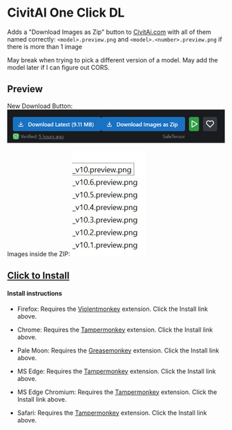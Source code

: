 # CivitAI One Click DL

Adds a "Download Images as Zip" button to [CivitAi.com](https://civitai.com/) with all of them named correctly: `<model>.preview.png` and `<model>.<number>.preview.png` if there is more than 1 image

May break when trying to pick a different version of a model.
May add the model later if I can figure out CORS.

## Preview

New Download Button:
![Buttons](./previews/buttons.png)

Images inside the ZIP:
![ZIP FileList](./previews/files.png)

## [Click to Install](https://github.com/tehrobber/civitai-one-click-dl/raw/master/dist/civitai-dl-btn.user.js)

#### Install instructions

- Firefox: Requires the [Violentmonkey](https://addons.mozilla.org/en-US/firefox/addon/violentmonkey/) extension. Click the Install link above.

- Chrome: Requires the [Tampermonkey](https://chrome.google.com/webstore/detail/tampermonkey/dhdgffkkebhmkfjojejmpbldmpobfkfo?hl) extension. Click the Install link above.

- Pale Moon: Requires the [Greasemonkey](https://addons.mozilla.org/en-US/firefox/addon/greasemonkey/versions/?page=2#version-1.15.1-signed) extension. Click the Install link above.

- MS Edge: Requires the [Tampermonkey](https://www.microsoft.com/store/apps/9NBLGGH5162S) extension. Click the Install link above.

- MS Edge Chromium: Requires the [Tampermonkey](https://www.microsoft.com/en-us/microsoft-edge/insider-addons/detail/iikmkjmpaadaobahmlepeloendndfphd) extension. Click the Install link above.

- Safari: Requires the [Tampermonkey](https://safari-extensions.apple.com/details/?id=net.tampermonkey.safari-G3XV72R5TC) extension. Click the Install link above.
